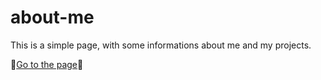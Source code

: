 # about-me
This is a simple page, with some informations about me and my projects.

🔗<a href="https://matheus-cabral.github.io/about-me">Go to the page</a>🔗
